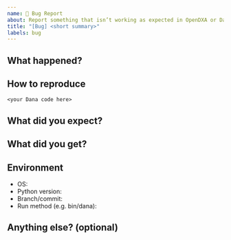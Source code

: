 ```yaml
---
name: 🐛 Bug Report
about: Report something that isn’t working as expected in OpenDXA or Dana
title: "[Bug] <short summary>"
labels: bug
---
```


## What happened?
<!-- One or two sentences about the bug and why it matters -->

## How to reproduce
<!-- Minimal Dana code or shell command to reproduce -->
```dana
<your Dana code here>
```

## What did you expect?
<!-- One sentence on what should have happened -->

## What did you get?
<!-- the error message or incorrect output -->

## Environment
- OS:
- Python version:
- Branch/commit:
- Run method (e.g. bin/dana):

## Anything else? (optional)
<!-- Notes, possible fix, or guesses about the component -->
